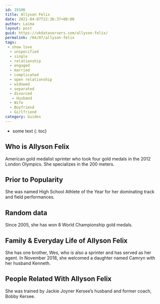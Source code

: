 ```yaml
---
id: 19106
title: Allyson Felix
date: 2021-04-07T22:36:37+00:00
author: Laima
layout: post
guid: https://ukdataservers.com/allyson-felix/
permalink: /04/07/allyson-felix
tags:
 - show love
  - unspecified
  - single
  - relationship
  - engaged
  - married
  - complicated
  - open relationship
  - widowed
  - separated
  - divorced
   - Husband
  - Wife
  - Boyfriend
  - Girlfriend
category: Guides
---
```


* some text
{: toc}


## Who is Allyson Felix
                  
                  
                  
American gold medalist sprinter who took four gold medals in the 2012 London Olympics. She specializes in the 200 meters.
                  
              
            
              
            
                
                
                
## Prior to Popularity
                  
                  
                  
She was named High School Athlete of the Year for her dominating track and field performances.
                  
              
            
              
            
                
                
                
## Random data
                  
                  
                  
Since 2005, she has won 8 World Championship gold medals.
                  
              
            
              
            
                
                
                
## Family & Everyday Life of Allyson Felix
                  
                  
                  
She has one brother, Wes, who is also a sprinter and has served as her agent. In November 2018, she welcomed a daughter named Camryn with her husband Kenneth.
                  
              
            
              
            
                
                
                
## People Related With Allyson Felix
                  
                  
                  
She was trained by Jackie Joyner Kersee&#8217;s husband and former coach, Bobby Kersee.
                  
              
            
              
            
                
              
            
              
              
            
            
              
            
          
          
          